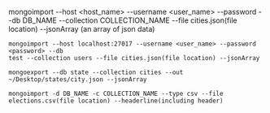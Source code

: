 mongoimport --host <host_name> --username <user_name> --password <password> --db
DB_NAME --collection COLLECTION_NAME --file cities.json(file location) --jsonArray
(an array of json data)

```
mongoimport --host localhost:27017 --username <user_name> --password <password> --db
test --collection users --file cities.json(file location) --jsonArray
```

```
mongoexport --db state --collection cities --out ~/Desktop/states/city.json --jsonArray
```

```
mongoimport -d DB_NAME -c COLLECTION_NAME --type csv --file elections.csv(file location) --headerline(including header)
```